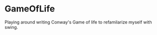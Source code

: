 GameOfLife
==========

Playing around writing Conway's Game of life to refamilarize myself with swing.
